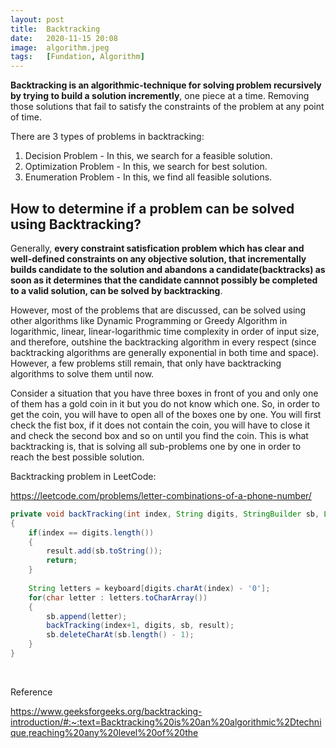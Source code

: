 ```yaml
---
layout: post
title:  Backtracking
date:   2020-11-15 20:08
image:  algorithm.jpeg
tags:   [Fundation, Algorithm]
---
```


**Backtracking is an algorithmic-technique for solving problem recursively by trying to build a solution incremently**, one piece at a time. Removing those solutions that fail to satisfy the constraints of the problem at any point of time.

There are 3 types of problems in backtracking:

1. Decision Problem - In this, we search for a feasible solution.
2. Optimization Problem - In this, we search for best solution.
3. Enumeration Problem - In this, we find all feasible solutions.

## How to determine if a problem can be solved using Backtracking?

Generally, **every constraint satisfication problem which has clear and well-defined constraints on any objective solution, that incrementally builds candidate to the solution and abandons a candidate(backtracks) as soon as it determines that the candidate cannnot possibly be completed to a valid solution, can be solved by backtracking**.

However, most of the problems that are discussed, can be solved using other algorithms like Dynamic Programming or Greedy Algorithm in logarithmic, linear, linear-logarithmic time complexity in order of input size, and therefore, outshine the backtracking algorithm in every respect (since backtracking algorithms are generally exponential in both time and space). However, a few problems still remain, that only have backtracking algorithms to solve them until now.

Consider a situation that you have three boxes in front of you and only one of them has a gold coin in it but you do not know which one. So, in order to get the coin, you will have to open all of the boxes one by one. You will first check the fist box, if it does not contain the coin, you will have to close it and check the second box and so on until you find the coin. This is what backtracking is, that is solving all sub-problems one by one in order to reach the best possible solution.

Backtracking problem in LeetCode:

<https://leetcode.com/problems/letter-combinations-of-a-phone-number/>

```java
private void backTracking(int index, String digits, StringBuilder sb, List<String> result)
{
    if(index == digits.length())
    {
        result.add(sb.toString());
        return;
    }
    
    String letters = keyboard[digits.charAt(index) - '0'];
    for(char letter : letters.toCharArray())
    {
        sb.append(letter);
        backTracking(index+1, digits, sb, result);
        sb.deleteCharAt(sb.length() - 1);
    }
}
```

<!-- Line breaks -->
<br />

Reference

<https://www.geeksforgeeks.org/backtracking-introduction/#:~:text=Backtracking%20is%20an%20algorithmic%2Dtechnique,reaching%20any%20level%20of%20the>

